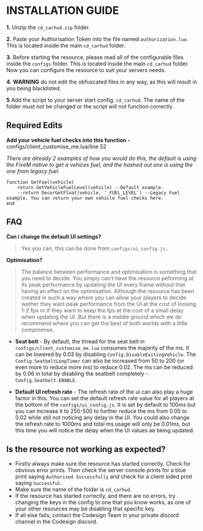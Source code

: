 # INSTALLATION GUIDE
**1.** Unzip the `cd_carhud.zip` folder.

**2.** Paste your Authorisation Token into the file named `authorization.lua`. This is located inside the main `cd_carhud` folder.

 **3.** Before starting the resource, please read all of the configurable files inside the `configs` folder. This is located inside the main `cd_carhud` folder. Now you can configure the resource to suit your servers needs.
 
 **4.** **WARNING** do not edit the obfuscated files in any way, as this will result in you being blacklisted.
 
 **5** Add the script to your server start config: `cd_carhud`. The name of the folder must not be changed or the script will not function correctly.

## Required Edits

**Add your vehicle fuel checks into this function -** configs/client_customise_me.lua/line 52

*There are already 2 examples of how you would do this, the default is using the FiveM native to get a vehices fuel, and the hashed out one is using the one from legacy fuel.*

    function GetFuel(vehicle)
	    return GetVehicleFuelLevel(vehicle) --Default example.
	    --return DecorGetFloat(vehicle, '_FUEL_LEVEL') --Legacy Fuel example. You can return your own vehicle fuel checks here.
    end


## FAQ

**Can i change the default UI settings?**
> Yes you can, this can be done from `configs/ui_config.js.`

**Optimisation?**
> The balance between performance and optimisation is something that you need to decide. You simply can’t have the resource peforming at its peak performance by updating the UI every frame without that having an effect on the optimisation. Although the resource has been created in such a way  where you can allow your players to decide wether they want peak performance from the UI at the cost of loosing 1-2 fps or if they want to keep the fps at the cost of a small delay when updating the UI. But there is a middle ground which we do recommend where you can get the best of both worlds with a little compromise.

 - **Seat belt** - By default, the thread for the seat belt in `configs/client_customise_me.lua` consumes the majority of the ms. It can be lowered by 0.03 by disabling `Config.DisableExitingVehicle`. The `Config.SeatbeltLoopTimer` can also be increased from 50 to 200 (or even more to reduce more ms) to reduce 0.02. The ms can be reduced by 0.06 in total by disabling the seatbelt completely - `Config.Seatbelt.ENABLE`.

 - **Default UI refresh rate** - The refresh rate of the ui can also play a huge factor in this. You can set the default refresh rate value for all players at the bottom of the `configs/ui_config.js`. It is set by default to 100*ms* but you can increase it to 250-500 to further reduce the ms from 0.05 to 0.02 while still not noticing any delay in the UI. You could also change the refresh rate to 1000ms and total ms usage will only be 0.01*ms*, but this time you will notice the delay when the UI values ae being updated.





## Is the resource not working as expected?
- Firstly always make sure the resource has started correctly. Check for obvious error prints. Then check the server console prints for a blue print saying `Authorised Successfully` and check for a client sided print saying `Successful`.
- Make sure the name of the folder is `cd_carhud`.
- If the resource has started correctly, and there are no errors, try changing the keys in the config to one that you know works, as one of your other resources may be disabling that specific key.
- If all else fails, contact the Codesign Team in your private discord channel in the Codesign discord.

